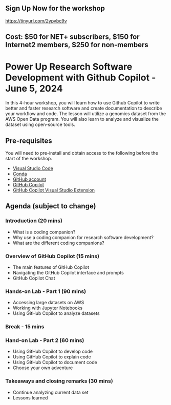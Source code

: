 
## Sign Up Now for the workshop
https://tinyurl.com/2ypvbc9v
## Cost: $50 for NET+ subscribers, $150 for Internet2 members, $250 for non-members

# Power Up Research Software Development with Github Copilot - June 5, 2024
In this 4-hour workshop, you will learn how to use Github Copilot to write better and faster research software and create documentation to describe your workflow and code. The lesson will utilize a genomics dataset from the AWS Open Data program. You will also learn to analyze and visualize the dataset using open-source tools. 

## Pre-requisites
You will need to pre-install and obtain access to the following before the start of the workshop. 

- [Visual Studio Code](https://code.visualstudio.com/)
- [Conda](https://conda.io/projects/conda/en/latest/user-guide/install/index.html)
- [GitHub account](https://github.com/)
- [GitHub Copilot](https://github.com/features/copilot)
- [GitHub Copilot Visual Studio Extension](https://marketplace.visualstudio.com/items?itemName=GitHub.copilotvs)


## Agenda (subject to change)

### Introduction (20 mins)
- What is a coding companion?
- Why use a coding companion for research software development?
- What are the different coding companions?

### Overview of GitHub Copilot (15 mins)
- The main features of GitHub Copilot
- Navigating the GitHub Copilot interface and prompts
- GitHub Copilot Chat

### Hands-on Lab - Part 1 (90 mins)
- Accessing large datasets on AWS
- Working with Jupyter Notebooks
- Using GitHub Copilot to analyze datasets

### Break - 15 mins

### Hand-on Lab - Part 2 (60 mins)
- Using GitHub Copilot to develop code
- Using GitHub Copilot to explain code
- Using GitHub Copilot to document code
- Choose your own adventure

### Takeaways and closing remarks (30 mins)
- Continue analyzing current data set
- Lessons learned
